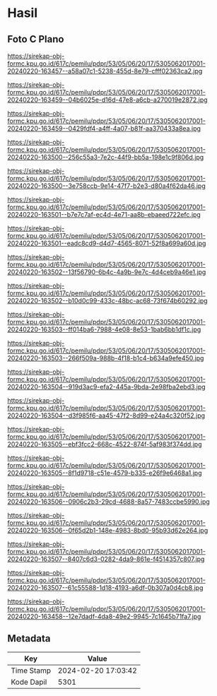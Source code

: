 # Hasil

## Foto C Plano

https://sirekap-obj-formc.kpu.go.id/617c/pemilu/pdpr/53/05/06/20/17/5305062017001-20240220-163457--a58a07c1-5238-455d-8e79-cfff02363ca2.jpg

https://sirekap-obj-formc.kpu.go.id/617c/pemilu/pdpr/53/05/06/20/17/5305062017001-20240220-163459--04b6025e-d16d-47e8-a6cb-a270019e2872.jpg

https://sirekap-obj-formc.kpu.go.id/617c/pemilu/pdpr/53/05/06/20/17/5305062017001-20240220-163459--0429fdf4-a4ff-4a07-b81f-aa370433a8ea.jpg

https://sirekap-obj-formc.kpu.go.id/617c/pemilu/pdpr/53/05/06/20/17/5305062017001-20240220-163500--256c55a3-7e2c-44f9-bb5a-198e1c9f806d.jpg

https://sirekap-obj-formc.kpu.go.id/617c/pemilu/pdpr/53/05/06/20/17/5305062017001-20240220-163500--3e758ccb-9e14-47f7-b2e3-d80a4f62da46.jpg

https://sirekap-obj-formc.kpu.go.id/617c/pemilu/pdpr/53/05/06/20/17/5305062017001-20240220-163501--b7e7c7af-ec4d-4e71-aa8b-ebaeed722efc.jpg

https://sirekap-obj-formc.kpu.go.id/617c/pemilu/pdpr/53/05/06/20/17/5305062017001-20240220-163501--eadc8cd9-d4d7-4565-8071-52f8a699a60d.jpg

https://sirekap-obj-formc.kpu.go.id/617c/pemilu/pdpr/53/05/06/20/17/5305062017001-20240220-163502--13f56790-6b4c-4a9b-9e7c-4d4ceb9a46e1.jpg

https://sirekap-obj-formc.kpu.go.id/617c/pemilu/pdpr/53/05/06/20/17/5305062017001-20240220-163502--b10d0c99-433c-48bc-ac68-73f674b60292.jpg

https://sirekap-obj-formc.kpu.go.id/617c/pemilu/pdpr/53/05/06/20/17/5305062017001-20240220-163503--ff014ba6-7988-4e08-8e53-1bab6bb1df1c.jpg

https://sirekap-obj-formc.kpu.go.id/617c/pemilu/pdpr/53/05/06/20/17/5305062017001-20240220-163503--266f509a-988b-4f18-b1c4-b634a9efe450.jpg

https://sirekap-obj-formc.kpu.go.id/617c/pemilu/pdpr/53/05/06/20/17/5305062017001-20240220-163504--919d3ac9-efa2-445a-9bda-2e98fba2ebd3.jpg

https://sirekap-obj-formc.kpu.go.id/617c/pemilu/pdpr/53/05/06/20/17/5305062017001-20240220-163504--d3f985f6-aa45-47f2-8d99-e24a4c320f52.jpg

https://sirekap-obj-formc.kpu.go.id/617c/pemilu/pdpr/53/05/06/20/17/5305062017001-20240220-163505--ebf3fcc2-668c-4522-874f-5af983f374dd.jpg

https://sirekap-obj-formc.kpu.go.id/617c/pemilu/pdpr/53/05/06/20/17/5305062017001-20240220-163505--8f1d9718-c51e-4579-b335-e26f9e6468a1.jpg

https://sirekap-obj-formc.kpu.go.id/617c/pemilu/pdpr/53/05/06/20/17/5305062017001-20240220-163506--0906c2b3-29cd-4688-8a57-7483ccbe5990.jpg

https://sirekap-obj-formc.kpu.go.id/617c/pemilu/pdpr/53/05/06/20/17/5305062017001-20240220-163506--0f65d2b1-148e-4983-8bd0-95b93d62e264.jpg

https://sirekap-obj-formc.kpu.go.id/617c/pemilu/pdpr/53/05/06/20/17/5305062017001-20240220-163507--8407c6d3-0282-4da9-861e-f4514357c807.jpg

https://sirekap-obj-formc.kpu.go.id/617c/pemilu/pdpr/53/05/06/20/17/5305062017001-20240220-163507--61c55588-1d18-4193-a6df-0b307a0d4cb8.jpg

https://sirekap-obj-formc.kpu.go.id/617c/pemilu/pdpr/53/05/06/20/17/5305062017001-20240220-163458--12e7dadf-4da8-49e2-9945-7c1645b71fa7.jpg


## Metadata

| Key        | Value               |
| ---------- | ------------------- |
| Time Stamp | 2024-02-20 17:03:42 |
| Kode Dapil | 5301                |



